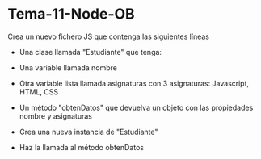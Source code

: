# Tema-11-Node-OB

Crea un nuevo fichero JS que contenga las siguientes líneas

- Una clase llamada "Estudiante" que tenga:

- Una variable llamada nombre

- Otra variable lista llamada asignaturas con 3 asignaturas: Javascript, HTML, CSS

- Un método "obtenDatos" que devuelva un objeto con las propiedades nombre y asignaturas

- Crea una nueva instancia de "Estudiante"

- Haz la llamada al método obtenDatos
